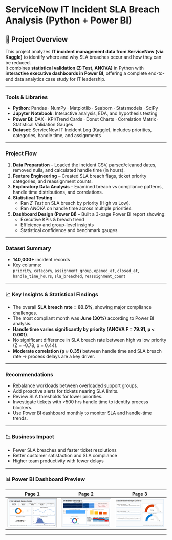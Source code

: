 # ServiceNow IT Incident SLA Breach Analysis (Python + Power BI)

## 🧾 Project Overview  
This project analyzes **IT incident management data from ServiceNow (via Kaggle)** to identify where and why SLA breaches occur and how they can be reduced.  
It combines **statistical validation (Z-Test, ANOVA)** in Python with **interactive executive dashboards in Power BI**, offering a complete end-to-end data analytics case study for IT leadership.

---

### Tools & Libraries  
- **Python**: Pandas · NumPy · Matplotlib · Seaborn · Statsmodels · SciPy  
- **Jupyter Notebook**: Interactive analysis, EDA, and hypothesis testing  
- **Power BI**: DAX · KPI/Trend Cards · Donut Charts · Correlation Matrix · Statistical Validation Gauges  
- **Dataset**: ServiceNow IT Incident Log (Kaggle), includes priorities, categories, handle time, and assignments  


---

### Project Flow  
1. **Data Preparation** – Loaded the incident CSV, parsed/cleaned dates, removed nulls, and calculated handle time (in hours).  
2. **Feature Engineering** – Created SLA breach flags, ticket priority categories, and reassignment counts.  
3. **Exploratory Data Analysis** – Examined breach vs compliance patterns, handle time distributions, and correlations.  
4. **Statistical Testing** –  
   - Ran *Z-Test* on SLA breach by priority (High vs Low).  
   - Ran *ANOVA* on handle time across multiple priorities.  
5. **Dashboard Design (Power BI)** – Built a 3-page Power BI report showing:  
   - Executive KPIs & breach trend  
   - Efficiency and group-level insights  
   - Statistical confidence and benchmark gauges  

---

### Dataset Summary  
- **140,000+** incident records  
- Key columns:  
  `priority`, `category`, `assignment_group`, `opened_at`, `closed_at`, `handle_time_hours`, `sla_breached`, `reassignment_count`

---

### 📈 Key Insights & Statistical Findings
- The overall **SLA breach rate = 60.6%**, showing major compliance challenges.  
- The most compliant month was **June (30%)** according to Power BI analysis.  
- **Handle time varies significantly by priority (ANOVA F = 79.91, p < 0.001)**.  
- No significant difference in SLA breach rate between high vs low priority (Z = -0.78, p = 0.44).  
- **Moderate correlation (ρ ≈ 0.35)** between handle time and SLA breach rate → process delays are a key driver.

---

### Recommendations  
- Rebalance workloads between overloaded support groups.  
- Add proactive alerts for tickets nearing SLA limits.  
- Review SLA thresholds for lower priorities.  
- Investigate tickets with >500 hrs handle time to identify process blockers.  
- Use Power BI dashboard monthly to monitor SLA and handle-time trends.

---

### 📉 Business Impact  
- Fewer SLA breaches and faster ticket resolutions  
- Better customer satisfaction and SLA compliance  
- Higher team productivity with fewer delays  

---

###  📊  Power BI Dashboard Preview
| Page 1 | Page 2 | Page 3 |
| :--: | :--: | :--: |
|  ![Executive Overview](visuals/Page1_ExecutiveOverview.png) | ![Efficiency Insights](visuals/Page2_BreachEfficiency.png) | ![Statistical Validation](visuals/Page3_StatisticalValidation.png) |

---
